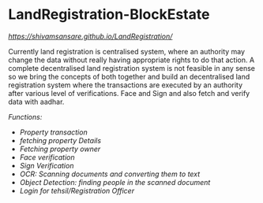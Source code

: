 # LandRegistration-BlockEstate
*https://shivamsansare.github.io/LandRegistration/*  
   
Currently land registration is centralised system, where an authority may change the data without really having appropriate rights to do that action. A complete decentralised land registration system is not feasible in any sense so we bring the concepts of both together and build an decentralised land registration system where the transactions are executed by an authority after various level of verifications.
Face and Sign and also fetch and verify data with aadhar.
  
  
 *Functions:*
* *Property transaction*
* *fetching property Details*
* *Fetching property owner*
* *Face verification*
* *Sign Verification*
* *OCR: Scanning documents and converting them to text*
* *Object Detection: finding people in the scanned document*
* *Login for tehsil/Registration Officer*
